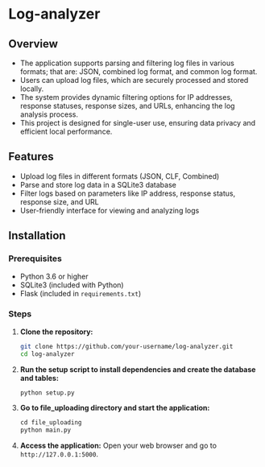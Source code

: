 # Log-analyzer

## Overview

- The application supports parsing and filtering log files in various formats; that are: JSON, combined log format, and common log format. 
- Users can upload log files, which are securely processed and stored locally. 
- The system provides dynamic filtering options for IP addresses, response statuses, response sizes, and URLs, enhancing the log analysis process. 
- This project is designed for single-user use, ensuring data privacy and efficient local performance. 


## Features

- Upload log files in different formats (JSON, CLF, Combined)
- Parse and store log data in a SQLite3 database
- Filter logs based on parameters like IP address, response status, response size, and URL
- User-friendly interface for viewing and analyzing logs


## Installation

### Prerequisites
- Python 3.6 or higher
- SQLite3 (included with Python)
- Flask (included in `requirements.txt`)

### Steps
1. **Clone the repository:**
   ```bash
   git clone https://github.com/your-username/log-analyzer.git
   cd log-analyzer
   ```

2. **Run the setup script to install dependencies and create the database and tables:**
   ```python
   python setup.py
   ```
   
1. **Go to file_uploading directory and start the application:**
   ```python
   cd file_uploading
   python main.py
   ```

4. **Access the application:**
    Open your web browser and go to `http://127.0.0.1:5000`.
